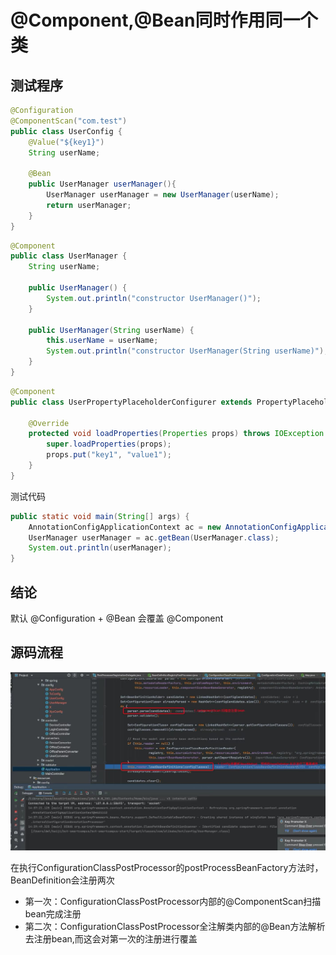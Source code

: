 # @Component,@Bean同时作用同一个类

## 测试程序

```java
@Configuration
@ComponentScan("com.test")
public class UserConfig {
	@Value("${key1}")
	String userName;

	@Bean
    public UserManager userManager(){ 
		UserManager userManager = new UserManager(userName);
        return userManager;
    }
}
```

```java
@Component
public class UserManager {
    String userName;
    
    public UserManager() {
        System.out.println("constructor UserManager()");
    }
    
    public UserManager(String userName) {
        this.userName = userName;
        System.out.println("constructor UserManager(String userName)");
    }
}
```

```java
@Component
public class UserPropertyPlaceholderConfigurer extends PropertyPlaceholderConfigurer {

    @Override
    protected void loadProperties(Properties props) throws IOException {
        super.loadProperties(props);
        props.put("key1", "value1");
    }
}
```


测试代码

```java
public static void main(String[] args) {
    AnnotationConfigApplicationContext ac = new AnnotationConfigApplicationContext(UserConfig.class);
    UserManager userManager = ac.getBean(UserManager.class);
    System.out.println(userManager);
}
```

## 结论

默认 @Configuration + @Bean 会覆盖 @Component

## 源码流程

![](../../imgs/component_bean.jpeg)

在执行ConfigurationClassPostProcessor的postProcessBeanFactory方法时，BeanDefinition会注册两次

* 第一次：ConfigurationClassPostProcessor内部的@ComponentScan扫描bean完成注册
* 第二次：ConfigurationClassPostProcessor全注解类内部的@Bean方法解析去注册bean,而这会对第一次的注册进行覆盖

